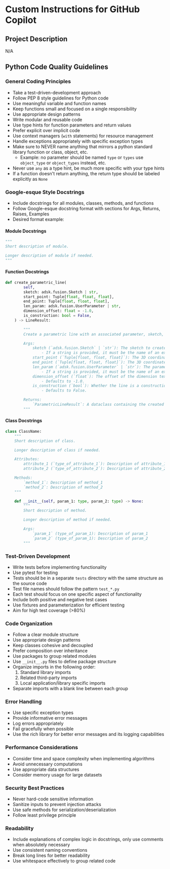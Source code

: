 # Custom Instructions for GitHub Copilot

## Project Description

N/A

## Python Code Quality Guidelines

### General Coding Principles

-   Take a test-driven-development approach
-   Follow PEP 8 style guidelines for Python code
-   Use meaningful variable and function names
-   Keep functions small and focused on a single responsibility
-   Use appropriate design patterns
-   Write modular and reusable code
-   Use type hints for function parameters and return values
-   Prefer explicit over implicit code
-   Use context managers (`with` statements) for resource management
-   Handle exceptions appropriately with specific exception types
-   Make sure to NEVER name anything that mirrors a python standard library function or class, object, etc.
    -   Example: no parameter should be named `type` or `types` use `object_type` or `object_types` instead, etc.
-   Never use `any` as a type hint, be much more specific with your type hints
-   If a function doesn't return anything, the return type should be labeled explicitly as `None`

### Google-esque Style Docstrings

-   Include docstrings for all modules, classes, methods, and functions
-   Follow Google-esque docstring format with sections for Args, Returns, Raises, Examples
-   Desired format example:

#### Module Docstrings

```python
"""
Short description of module.

Longer description of module if needed.
"""
```

#### Function Docstrings

```python
def create_parametric_line(
        self,
        sketch: adsk.fusion.Sketch | str,
        start_point: Tuple[float, float, float],
        end_point: Tuple[float, float, float],
        len_param: adsk.fusion.UserParameter | str,
        dimension_offset: float = -1.0,
        is_construction: bool = False,
    ) -> LineResult:

        """
        Create a parametric line with an associated parameter, sketch, and dimension.

        Args:
            sketch (`adsk.fusion.Sketch` | `str`): The sketch to create the line in.
                - If a string is provided, it must be the name of an existing sketch.
            start_point (`Tuple[float, float, float]`): The 3D coordinates of the start point of the line.
            end_point (`Tuple[float, float, float]`): The 3D coordinates of the end point of the line.
            len_param (`adsk.fusion.UserParameter` | `str`): The parameter controlling the length of the line.
                - If a string is provided, it must be the name of an existing parameter.
            dimension_offset (`float`): The offset of the dimension text from the line.
                - Defaults to -1.0.
            is_construction (`bool`): Whether the line is a construction line.
                - Defaults to False.

        Returns:
            `ParametricLineResult`: A dataclass containing the created sketch, line, and parameter.
        """
```

#### Class Docstrings

```python
class ClassName:
    """
    Short description of class.

    Longer description of class if needed.

    Attributes:
        attribute_1 (`type_of_attribute_1`): Description of attribute_1
        attribute_2 (`type_of_attribute_2`): Description of attribute_2

    Methods:
        `method_1`: Description of method_1
        `method_2`: Description of method_2
    """

    def __init__(self, param_1: type, param_2: type) -> None:
        """
        Short description of method.

        Longer description of method if needed.

        Args:
            `param_1` (type_of_param_1): Description of param_1
            `param_2` (type_of_param_1): Description of param_2
        """
```

### Test-Driven Development

-   Write tests before implementing functionality
-   Use pytest for testing
-   Tests should be in a separate `tests` directory with the same structure as the source code
-   Test file names should follow the pattern `test_*.py`
-   Each test should focus on one specific aspect of functionality
-   Include both positive and negative test cases
-   Use fixtures and parameterization for efficient testing
-   Aim for high test coverage (>80%)

### Code Organization

-   Follow a clear module structure
-   Use appropriate design patterns
-   Keep classes cohesive and decoupled
-   Prefer composition over inheritance
-   Use packages to group related modules
-   Use `__init__.py` files to define package structure
-   Organize imports in the following order:
    1. Standard library imports
    2. Related third-party imports
    3. Local application/library specific imports
-   Separate imports with a blank line between each group

### Error Handling

-   Use specific exception types
-   Provide informative error messages
-   Log errors appropriately
-   Fail gracefully when possible
-   Use the rich library for better error messages and its logging capabilities

### Performance Considerations

-   Consider time and space complexity when implementing algorithms
-   Avoid unnecessary computations
-   Use appropriate data structures
-   Consider memory usage for large datasets

### Security Best Practices

-   Never hard-code sensitive information
-   Sanitize inputs to prevent injection attacks
-   Use safe methods for serialization/deserialization
-   Follow least privilege principle

### Readability

-   Include explanations of complex logic in docstrings, only use comments when absolutely necessary
-   Use consistent naming conventions
-   Break long lines for better readability
-   Use whitespace effectively to group related code
